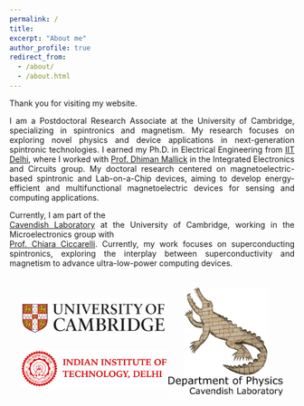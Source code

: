 ```yaml
---
permalink: /
title: 
excerpt: "About me"
author_profile: true
redirect_from: 
  - /about/
  - /about.html
---
```


<div style="text-align: justify;">
  <p>Thank you for visiting my website.</p>
  <p style="text-align: justify;">
    I am a Postdoctoral Research Associate at the University of Cambridge, specializing in spintronics and magnetism. My research focuses on exploring novel physics and device applications in next-generation spintronic technologies. I earned my Ph.D. in Electrical Engineering from  
<a href="https://home.iitd.ac.in/">IIT Delhi</a>, where I worked with  
<a href="https://sites.google.com/site/dhimanmallick/home">Prof. Dhiman Mallick</a> in the Integrated Electronics and Circuits group. My doctoral research centered on magnetoelectric-based spintronic and Lab-on-a-Chip devices, aiming to develop energy-efficient and multifunctional magnetoelectric devices for sensing and computing applications.  

Currently, I am part of the  
<a href="https://www.phy.cam.ac.uk/">Cavendish Laboratory</a> at the University of Cambridge, working in the Microelectronics group with  
<a href="https://www.ciccarelli.phy.cam.ac.uk/">Prof. Chiara Ciccarelli</a>. Currently, my work focuses on superconducting spintronics, exploring the interplay between superconductivity and magnetism to advance ultra-low-power computing devices.
  </p>
</div>

<div style="display: flex; justify-content: space-between; align-items: center; padding: 20px;">
  
  <div style="display: flex; flex-direction: column; align-items: center;">
    <a href="https://www.cam.ac.uk/" target="_blank" style="margin-bottom: 20px;">
      <img src="/images/l1.jpg" alt="Logo 1" style="width: 320px;">
    </a>
    <a href="https://home.iitd.ac.in/" target="_blank">
      <img src="/images/i1.png" alt="Logo 3" style="width: 370px;">
    </a>
  </div>

  
  <div style="display: flex; flex-direction: column; align-items: center;">
      <img src="/images/c1 (1).jpg" alt="Logo C1" style="width: 150px;">
    <a href="https://www.phy.cam.ac.uk/" target="_blank">
      <img src="/images/l2.jpeg" alt="Logo 2" style="width: 290px;">
    </a>
  </div>
</div>
